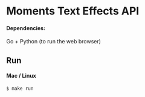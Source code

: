 # Moments Text Effects API

#### Dependencies:
Go + Python (to run the web browser)

## Run

#### Mac / Linux
```commandline
$ make run
```